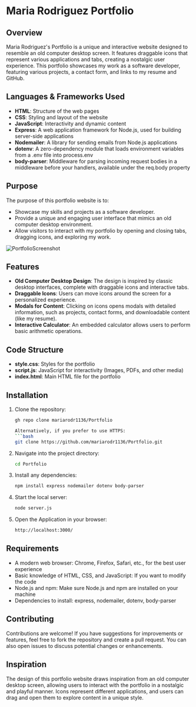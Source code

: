 # Maria Rodriguez Portfolio

## Overview
Maria Rodriguez's Portfolio is a unique and interactive website designed to resemble an old computer desktop screen. It features draggable icons that represent various applications and tabs, creating a nostalgic user experience. This portfolio showcases my work as a software developer, featuring various projects, a contact form, and links to my resume and GitHub.

## Languages & Frameworks Used
- **HTML**: Structure of the web pages
- **CSS**: Styling and layout of the website
- **JavaScript**: Interactivity and dynamic content
- **Express**: A web application framework for Node.js, used for building server-side applications
- **Nodemailer**: A library for sending emails from Node.js applications
- **dotenv**: A zero-dependency module that loads environment variables from a .env file into process.env
- **body-parser**: Middleware for parsing incoming request bodies in a middleware before your handlers, available under the req.body property

## Purpose
The purpose of this portfolio website is to:
- Showcase my skills and projects as a software developer.
- Provide a unique and engaging user interface that mimics an old computer desktop environment.
- Allow visitors to interact with my portfolio by opening and closing tabs, dragging icons, and exploring my work.

![PortfolioScreenshot](https://github.com/user-attachments/assets/a9177fbf-3f91-48cb-b5c0-ffd5c8016d34)

## Features
- **Old Computer Desktop Design**: The design is inspired by classic desktop interfaces, complete with draggable icons and interactive tabs.
- **Draggable Icons**: Users can move icons around the screen for a personalized experience.
- **Modals for Content**: Clicking on icons opens modals with detailed information, such as projects, contact forms, and downloadable content (like my resume).
- **Interactive Calculator**: An embedded calculator allows users to perform basic arithmetic operations.

## Code Structure
- **style.css**: Styles for the portfolio 
- **script.js**: JavaScript for interactivity (Images, PDFs, and other media)
- **index.html**: Main HTML file for the portfolio

## Installation
1. Clone the repository:
   ```bash
   gh repo clone mariarodr1136/Portfolio

   Alternatively, if you prefer to use HTTPS:
   ```bash
   git clone https://github.com/mariarodr1136/Portfolio.git
   
2. Navigate into the project directory:
   ```bash
   cd Portfolio
3. Install any dependencies:
   ```bash
   npm install express nodemailer dotenv body-parser
4. Start the local server:
   ```bash
   node server.js
5. Open the Application in your browser:
   ```bash
   http://localhost:3000/

## Requirements
- A modern web browser: Chrome, Firefox, Safari, etc., for the best user experience
- Basic knowledge of HTML, CSS, and JavaScript: If you want to modify the code
- Node.js and npm: Make sure Node.js and npm are installed on your machine
- Dependencies to install: express, nodemailer, dotenv, body-parser

## Contributing
Contributions are welcome! If you have suggestions for improvements or features, feel free to fork the repository and create a pull request. You can also open issues to discuss potential changes or enhancements.

## Inspiration
The design of this portfolio website draws inspiration from an old computer desktop screen, allowing users to interact with the portfolio in a nostalgic and playful manner. Icons represent different applications, and users can drag and open them to explore content in a unique style.
